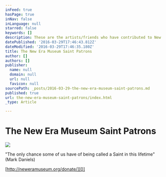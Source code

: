 ```yaml
---
inFeed: true
hasPage: true
inNav: false
inLanguage: null
starred: false
keywords: []
description: These are the artists/friends who have contributed to New Era Museum
datePublished: '2016-03-29T17:46:43.812Z'
dateModified: '2016-03-29T17:46:35.180Z'
title: The New Era Museum Saint Patrons
author: []
authors: []
publisher:
  name: null
  domain: null
  url: null
  favicon: null
sourcePath: _posts/2016-03-29-the-new-era-museum-saint-patrons.md
published: true
url: the-new-era-museum-saint-patrons/index.html
_type: Article

---
```

# The New Era Museum Saint Patrons
![](https://the-grid-user-content.s3-us-west-2.amazonaws.com/ff861a15-940b-4b8e-847c-c3b9e3f412b4.jpg)

"The only chance some of us have of being called a Saint in this lifetime" (Mark Daniels)

[http://neweramuseum.org/donate/][0]

[0]: http://neweramuseum.org/donate/